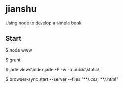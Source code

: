 # jianshu
Using node to develop a simple book

## Start

  $ node www
  
  $ grunt 
  
  $ jade views\index.jade -P -w -o public\static\
  
  $ browser-sync start --server --files "**/*.css, **/*.html"
  
  
